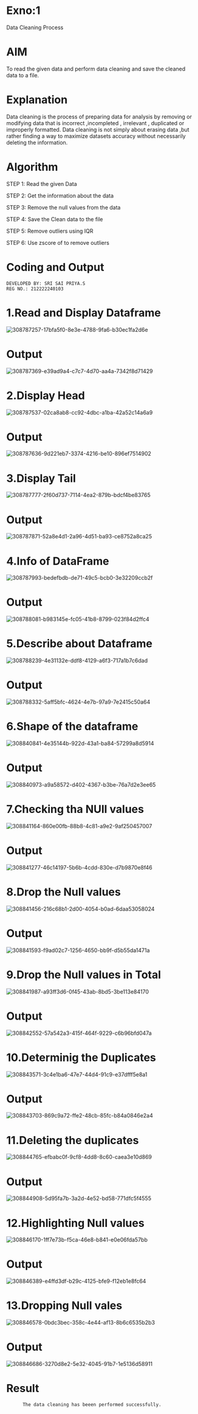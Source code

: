 # Exno:1
Data Cleaning Process

# AIM
To read the given data and perform data cleaning and save the cleaned data to a file.

# Explanation
Data cleaning is the process of preparing data for analysis by removing or modifying data that is incorrect ,incompleted , irrelevant , duplicated or improperly formatted. Data cleaning is not simply about erasing data ,but rather finding a way to maximize datasets accuracy without necessarily deleting the information.

# Algorithm
STEP 1: Read the given Data

STEP 2: Get the information about the data

STEP 3: Remove the null values from the data

STEP 4: Save the Clean data to the file

STEP 5: Remove outliers using IQR

STEP 6: Use zscore of to remove outliers

# Coding and Output
```
DEVELOPED BY: SRI SAI PRIYA.S
REG NO.: 212222240103
```
# 1.Read and Display Dataframe

![308787257-17bfa5f0-8e3e-4788-9fa6-b30ec1fa2d6e](https://github.com/SriSaiPriyaSenthilvel/exno1/assets/119475702/722edb75-603f-4433-97d7-0a7316d7ac4c)

# Output

![308787369-e39ad9a4-c7c7-4d70-aa4a-7342f8d71429](https://github.com/SriSaiPriyaSenthilvel/exno1/assets/119475702/36fd615c-d39d-42c4-af0b-918ffc6f6e3d)

# 2.Display Head

![308787537-02ca8ab8-cc92-4dbc-a1ba-42a52c14a6a9](https://github.com/SriSaiPriyaSenthilvel/exno1/assets/119475702/b29e1f05-67d2-4def-98b2-82a308dca4f2)

# Output

![308787636-9d221eb7-3374-4216-be10-896ef7514902](https://github.com/SriSaiPriyaSenthilvel/exno1/assets/119475702/84318f8d-ee6f-4682-ac28-4a702961ade4)

# 3.Display Tail

![308787777-2f60d737-7114-4ea2-879b-bdcf4be83765](https://github.com/SriSaiPriyaSenthilvel/exno1/assets/119475702/777278c5-1724-43b1-ad41-8beb907e05f9)

# Output

![308787871-52a8e4d1-2a96-4d51-ba93-ce8752a8ca25](https://github.com/SriSaiPriyaSenthilvel/exno1/assets/119475702/38cf94dd-7d79-423e-93a6-63684ffa721c)

# 4.Info of DataFrame

![308787993-bedefbdb-de71-49c5-bcb0-3e32209ccb2f](https://github.com/SriSaiPriyaSenthilvel/exno1/assets/119475702/ff24deac-f1dd-4242-8baf-83570401811c)

# Output

![308788081-b983145e-fc05-41b8-8799-023f84d2ffc4](https://github.com/SriSaiPriyaSenthilvel/exno1/assets/119475702/c21d324c-d182-42f1-a5fa-86455c09b42c)

# 5.Describe about Dataframe

![308788239-4e31132e-ddf8-4129-a6f3-717a1b7c6dad](https://github.com/SriSaiPriyaSenthilvel/exno1/assets/119475702/80e721a8-cf8c-4baa-a800-da27c319436f)

# Output
![308788332-5aff5bfc-4624-4e7b-97a9-7e2415c50a64](https://github.com/SriSaiPriyaSenthilvel/exno1/assets/119475702/f9b30e01-58d6-4f56-9f99-7e609f9c6851)

# 6.Shape of the dataframe

![308840841-4e35144b-922d-43a1-ba84-57299a8d5914](https://github.com/SriSaiPriyaSenthilvel/exno1/assets/119475702/833442fc-4564-4690-bad8-d9cea03a7fc5)

# Output

![308840973-a9a58572-d402-4367-b3be-76a7d2e3ee65](https://github.com/SriSaiPriyaSenthilvel/exno1/assets/119475702/74c27975-f17d-4b3f-9f1b-993559643b61)

# 7.Checking tha NUll values

![308841164-860e00fb-88b8-4c81-a9e2-9af250457007](https://github.com/SriSaiPriyaSenthilvel/exno1/assets/119475702/d6c04817-b10f-4282-a7f3-33e8612ffe0b)

# Output

![308841277-46c14197-5b6b-4cdd-830e-d7b9870e8f46](https://github.com/SriSaiPriyaSenthilvel/exno1/assets/119475702/69b5701a-2190-4d86-9c77-a819695cc3e6)

# 8.Drop the Null values

![308841456-216c68b1-2d00-4054-b0ad-6daa53058024](https://github.com/SriSaiPriyaSenthilvel/exno1/assets/119475702/2bc7d7f3-38c9-4f44-b7a0-de54dff51e36)

# Output

![308841593-f9ad02c7-1256-4650-bb9f-d5b55da1471a](https://github.com/SriSaiPriyaSenthilvel/exno1/assets/119475702/08a58c81-6769-4699-b415-36e18af29871)

# 9.Drop the Null values in Total

![308841987-a93ff3d6-0f45-43ab-8bd5-3be113e84170](https://github.com/SriSaiPriyaSenthilvel/exno1/assets/119475702/19d4141b-fb02-4ecc-a149-c0f249c96a9e)

# Output

![308842552-57a542a3-415f-464f-9229-c6b96bfd047a](https://github.com/SriSaiPriyaSenthilvel/exno1/assets/119475702/82efe054-ee65-40a5-9586-cc90505a2599)

# 10.Determinig the Duplicates

![308843571-3c4e1ba6-47e7-44d4-91c9-e37dfff5e8a1](https://github.com/SriSaiPriyaSenthilvel/exno1/assets/119475702/77c46595-4d85-4bfb-8572-dbd2743fd8b1)

# Output

![308843703-869c9a72-ffe2-48cb-85fc-b84a0846e2a4](https://github.com/SriSaiPriyaSenthilvel/exno1/assets/119475702/76c9d8d6-7aab-4f35-8a99-d906d14f3d36)

# 11.Deleting the duplicates

![308844765-efbabc0f-9cf8-4dd8-8c60-caea3e10d869](https://github.com/SriSaiPriyaSenthilvel/exno1/assets/119475702/f11e4613-540f-4414-b0ff-98717fb283ce)

# Output

![308844908-5d95fa7b-3a2d-4e52-bd58-771dfc5f4555](https://github.com/SriSaiPriyaSenthilvel/exno1/assets/119475702/d0b7e543-799d-4ffd-bf13-6232a71c513c)

# 12.Highlighting Null values

![308846170-1ff7e73b-f5ca-46e8-b841-e0e06fda57bb](https://github.com/SriSaiPriyaSenthilvel/exno1/assets/119475702/e00d9496-e748-44b1-b2a5-4a2917b0cdc8)

# Output

![308846389-e4ffd3df-b29c-4125-bfe9-f12eb1e8fc64](https://github.com/SriSaiPriyaSenthilvel/exno1/assets/119475702/f4be239f-6cd4-4ed7-ae21-6058aaf57acc)

# 13.Dropping Null vales

![308846578-0bdc3bec-358c-4e44-af13-8b6c6535b2b3](https://github.com/SriSaiPriyaSenthilvel/exno1/assets/119475702/cbbd5c59-3d4d-4e90-8912-1f5222d9d668)

# Output

![308846686-3270d8e2-5e32-4045-91b7-1e5136d58911](https://github.com/SriSaiPriyaSenthilvel/exno1/assets/119475702/fec24983-e73e-4263-a76b-971c8dac251d)

# Result
          The data cleaning has beeen performed successfully.
